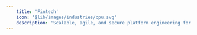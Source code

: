 ```yaml
---
    title: 'Fintech'
    icon: '$lib/images/industries/cpu.svg'
    description: 'Scalable, agile, and secure platform engineering for seamless transactions and tomorrow’s innovations.'
---
```



